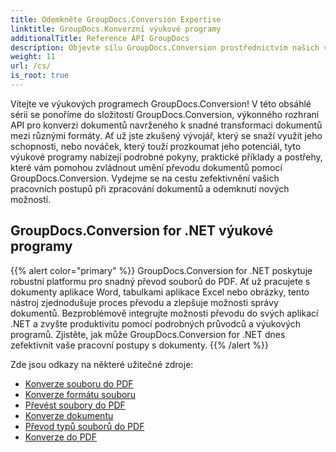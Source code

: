 ```yaml
---
title: Odemkněte GroupDocs.Conversion Expertise
linktitle: GroupDocs.Konverzní výukové programy
additionalTitle: Reference API GroupDocs
description: Objevte sílu GroupDocs.Conversion prostřednictvím našich výukových programů. Naučte se snadno převádět dokumenty mezi formáty pro bezproblémovou integraci pracovních postupů.
weight: 11
url: /cs/
is_root: true
---
```


Vítejte ve výukových programech GroupDocs.Conversion! V této obsáhlé sérii se ponoříme do složitostí GroupDocs.Conversion, výkonného rozhraní API pro konverzi dokumentů navrženého k snadné transformaci dokumentů mezi různými formáty. Ať už jste zkušený vývojář, který se snaží využít jeho schopnosti, nebo nováček, který touží prozkoumat jeho potenciál, tyto výukové programy nabízejí podrobné pokyny, praktické příklady a postřehy, které vám pomohou zvládnout umění převodu dokumentů pomocí GroupDocs.Conversion. Vydejme se na cestu zefektivnění vašich pracovních postupů při zpracování dokumentů a odemknutí nových možností.

## GroupDocs.Conversion for .NET výukové programy
{{% alert color="primary" %}}
GroupDocs.Conversion for .NET poskytuje robustní platformu pro snadný převod souborů do PDF. Ať už pracujete s dokumenty aplikace Word, tabulkami aplikace Excel nebo obrázky, tento nástroj zjednodušuje proces převodu a zlepšuje možnosti správy dokumentů. Bezproblémově integrujte možnosti převodu do svých aplikací .NET a zvyšte produktivitu pomocí podrobných průvodců a výukových programů. Zjistěte, jak může GroupDocs.Conversion for .NET dnes zefektivnit vaše pracovní postupy s dokumenty.
{{% /alert %}}

Zde jsou odkazy na některé užitečné zdroje:
 
- [Konverze souboru do PDF](./net/file-conversion-to-pdf/)
- [Konverze formátu souboru](./net/file-format-conversion-tutorials/)
- [Převést soubory do PDF](./net/convert-files-to-pdf/)
- [Konverze dokumentu](./net/document-conversion/)
- [Převod typů souborů do PDF](./net/converting-file-types-to-pdf/)
- [Konverze do PDF](./net/pdf-conversion/)